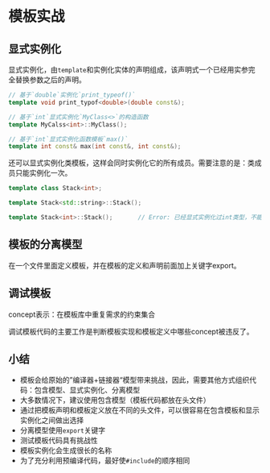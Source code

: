 # 模板实战

## 显式实例化

显式实例化，由`template`和实例化实体的声明组成，该声明式一个已经用实参完全替换参数之后的声明。

```cpp
// 基于`double`实例化`print_typeof()`
template void print_typof<double>(double const&);

// 基于`int`显式实例化`MyClass<>`的构造函数
template MyCalss<int>::MyClass();

// 基于`int`显式实例化函数模板`max()`
template int const& max(int const&, int const&);
```

还可以显式实例化类模板，这样会同时实例化它的所有成员。需要注意的是：类成员只能实例化一次。

```c++
template class Stack<int>;

template Stack<std::string>::Stack();

template Stack<int>::Stack();       // Error: 已经显式实例化过int类型，不能重复实例化

```

## 模板的分离模型

在一个文件里面定义模板，并在模板的定义和声明前面加上关键字export。

## 调试模板

concept表示：在模板库中重复需求的约束集合

调试模板代码的主要工作是判断模板实现和模板定义中哪些concept被违反了。

## 小结

* 模板会给原始的”编译器+链接器“模型带来挑战，因此，需要其他方式组织代码：包含模型、显式实例化、分离模型
* 大多数情况下，建议使用包含模型（模板代码都放在头文件）
* 通过把模板声明和模板定义放在不同的头文件，可以很容易在包含模板和显示实例化之间做出选择
* 分离模型使用`export`关键字
* 测试模板代码具有挑战性
* 模板实例化会生成很长的名称
* 为了充分利用预编译代码，最好使`#include`的顺序相同
  